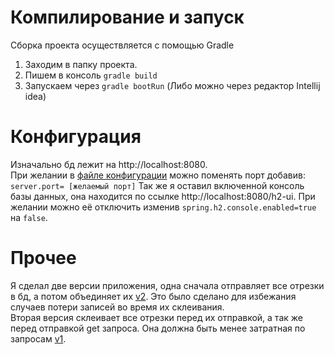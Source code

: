 # Компилирование и запуск 
Сборка проекта осуществляется с помощью Gradle
  1. Заходим в папку проекта.
  2. Пишем в консоль ```gradle build```
  3. Запускаем через ```gradle bootRun```
     (Либо можно через редактор Intellij idea)
# Конфигурация
Изначально бд лежит на http://localhost:8080.<br>
При желании в [файле конфигурации]([https://github.com/user/repo/blob/branch/other_file.md](https://github.com/F0G0/CFT_test/blob/master/src/main/resources/application.properties)https://github.com/F0G0/CFT_test/blob/master/src/main/resources/application.properties) можно поменять порт добавив: ```server.port= [желаемый порт]```
Так же я оставил включенной консоль базы данных, она находится по ссылке http://localhost:8080/h2-ui. При желании можно её отключить изменив ```spring.h2.console.enabled=true``` на ```false```.
# Прочее
Я сделал две версии приложения, одна сначала отправляет все отрезки в бд, а потом объединяет их [v2](https://github.com/F0G0/CFT_test/tree/v2). Это было сделано для избежания случаев потери записей во время их склеивания.<br>
Вторая версия склеивает все отрезки перед их отправкой, а так же перед отправкой get запроса. Она должна быть менее затратная по запросам [v1](https://github.com/F0G0/CFT_test/tree/v1).

